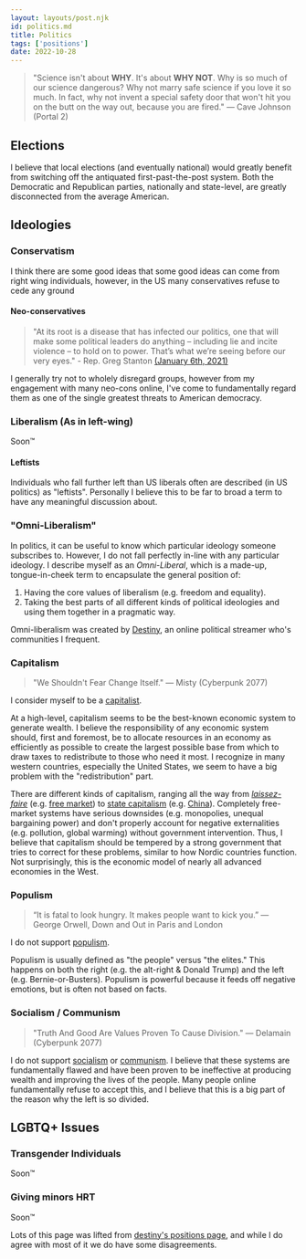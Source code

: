```yaml
---
layout: layouts/post.njk
id: politics.md
title: Politics
tags: ['positions']
date: 2022-10-28
---
```


> "Science isn't about **WHY**. It's about **WHY NOT**. Why is so much of our science dangerous? Why not marry safe science if you love it so much. In fact, why not invent a special safety door that won't hit you on the butt on the way out, because you are fired." — Cave Johnson (Portal 2)

## Elections

I believe that local elections (and eventually national) would greatly benefit from switching off the antiquated first-past-the-post system. Both the Democratic and Republican parties, nationally and state-level, are greatly disconnected from the average American.

## Ideologies

### Conservatism

I think there are some good ideas that some good ideas can come from right wing individuals, however, in the US many conservatives refuse to cede any ground

#### Neo-conservatives

> "At its root is a disease that has infected our politics, one that will make some political leaders do anything – including lie and incite violence – to hold on to power.  That’s what we’re seeing before our very eyes." - Rep. Greg Stanton [(January 6th, 2021)](https://www.youtube.com/watch?v=PAQY8U6goEw)

I generally try not to wholely disregard groups, however from my engagement with many neo-cons online, I've come to fundamentally regard them as one of the single greatest threats to American democracy.

### Liberalism (As in left-wing)

Soon™️

#### Leftists

Individuals who fall further left than US liberals often are described (in US politics) as "leftists". Personally I believe this to be far to broad a term to have any meaningful discussion about.

### "Omni-Liberalism"

In politics, it can be useful to know which particular ideology someone subscribes to. However, I do not fall perfectly in-line with any particular ideology. I describe myself as an *Omni-Liberal*, which is a made-up, tongue-in-cheek term to encapsulate the general position of:

1. Having the core values of liberalism (e.g. freedom and equality).
2. Taking the best parts of all different kinds of political ideologies and using them together in a pragmatic way.

Omni-liberalism was created by [Destiny](https://destiny.gg), an online political streamer who's communities I frequent.

### Capitalism

> "We Shouldn't Fear Change Itself." — Misty (Cyberpunk 2077)

I consider myself to be a [capitalist](https://en.wikipedia.org/wiki/Capitalism).

At a high-level, capitalism seems to be the best-known economic system to generate wealth. I believe the responsibility of any economic system should, first and foremost, be to allocate resources in an economy as efficiently as possible to create the largest possible base from which to draw taxes to redistribute to those who need it most. I recognize in many western countries, especially the United States, we seem to have a big problem with the "redistribution" part.

There are different kinds of capitalism, ranging all the way from *[laissez-faire](https://en.wikipedia.org/wiki/Laissez-faire)* (e.g. [free market](https://en.wikipedia.org/wiki/Free_market)) to [state capitalism](https://en.wikipedia.org/wiki/State_capitalism) (e.g. [China](https://en.wikipedia.org/wiki/State_capitalism#Mainland_China)). Completely free-market systems have serious downsides (e.g. monopolies, unequal bargaining power) and don't properly account for negative externalities (e.g. pollution, global warming) without government intervention. Thus, I believe that capitalism should be tempered by a strong government that tries to correct for these problems, similar to how Nordic countries function. Not surprisingly, this is the economic model of nearly all advanced economies in the West.

### Populism

> “It is fatal to look hungry. It makes people want to kick you.” ― George Orwell, Down and Out in Paris and London

I do not support [populism](https://en.wikipedia.org/wiki/Populism).

Populism is usually defined as "the people" versus "the elites." This happens on both the right (e.g. the alt-right & Donald Trump) and the left (e.g. Bernie-or-Busters). Populism is powerful because it feeds off negative emotions, but is often not based on facts.

### Socialism / Communism

> "Truth And Good Are Values Proven To Cause Division." — Delamain (Cyberpunk 2077)

I do not support [socialism](https://en.wikipedia.org/wiki/Socialism) or [communism](https://en.wikipedia.org/wiki/Communism). I believe that these systems are fundamentally flawed and have been proven to be ineffective at producing wealth and improving the lives of the people. Many people online fundamentally refuse to accept this, and I believe that this is a big part of the reason why the left is so divided.

## LGBTQ+ Issues

### Transgender Individuals

Soon™️

### Giving minors HRT

Soon™️

<footer>
    Lots of this page was lifted from <a href="https://positions.destiny.gg/docs/politics">destiny's positions page</a>, and while I do agree with most of it we do have some disagreements.
</footer>
